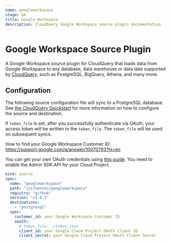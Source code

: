 ```yaml
---
name: googleworkspace
stage: GA
title: Google Workspace
description: CloudQuery Google Workspace source plugin documentation
---
```


# Google Workspace Source Plugin

A Google Workspace source plugin for CloudQuery that loads data from Google Workspace to any database, data warehouse or data lake supported by [CloudQuery](https://www.cloudquery.io/), such as PostgreSQL, BigQuery, Athena, and many more.

## Configuration

The following source configuration file will sync to a PostgreSQL database. See [the CloudQuery Quickstart](https://www.cloudquery.io/docs/quickstart) for more information on how to configure the source and destination.

If `token_file` is set, after you successfully authenticate via OAuth, your access token will be written to the `token_file`. The `token_file` will be used on subsequent syncs.

How to find your Google Workspace Customer ID: https://support.google.com/a/answer/10070793?hl=en

You can get your own OAuth credentials using [this guide](https://developers.google.com/identity/protocols/oauth2#1.-obtain-oauth-2.0-credentials-from-the-dynamic_data.setvar.console_name-.). You need to enable the Admin SDK API for your Cloud Project.

```yaml
kind: source
spec:
  name: "googleworkspace"
  path: "jsifuentes/googleworkspace"
  registry: "github"
  version: "v1.0.1"
  destinations:
    - "postgresql"
  spec:
    customer_id: your Google Workspace Customer ID
    oauth:
      # token_file: ./token.json
      client_id: your Google Cloud Project OAuth Client ID
      client_secret: your Google Cloud Project OAuth Client Secret
```
